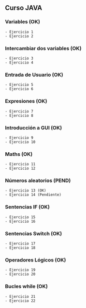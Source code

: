 ## Curso JAVA

### Variables (OK)

    - Ejercicio 1
    - Ejercicio 2

### Intercambiar dos variables (OK)

    - Ejercicio 3
    - Ejercicio 4

### Entrada de Usuario (OK)

    - Ejercicio 5
    - Ejercicio 6

### Expresiones (OK)

    - Ejercicio 7
    - Ejercicio 8

### Introducción a GUI (OK)

    - Ejercicio 9
    - Ejercicio 10

### Maths (OK)

    - Ejercicio 11
    - Ejercicio 12

### Números aleatorios (PEND)

    - Ejercicio 13 (OK)
    - Ejercicio 14 (Pendiente)

### Sentencias IF (OK)

    - Ejercicio 15
    - Ejercicio 16

### Sentencias Switch (OK)

    - Ejercicio 17
    - Ejercicio 18

### Operadores Lógicos (OK)

    - Ejercicio 19
    - Ejercicio 20

### Bucles while (OK)

    - Ejercicio 21
    - Ejercicio 22
